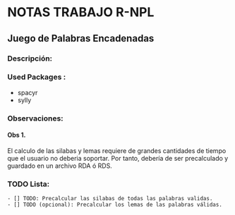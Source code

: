 # NOTAS TRABAJO R-NPL
## Juego de Palabras Encadenadas

### Descripción:

### Used Packages :
 - spacyr
 - sylly

### Observaciones:
#### Obs 1. 
El calculo de las silabas y lemas requiere de grandes cantidades de tiempo que el usuario no deberia soportar. Por tanto,
debería de ser precalculado y guardado en un archivo RDA ó RDS.

### TODO Lista:
	- [] TODO: Precalcular las silabas de todas las palabras validas.
	- [] TODO (opcional): Precalcular los lemas de las palabras válidas.